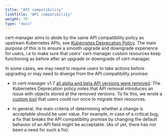 ```yaml
---
title: "API compatibility"
linkTitle: "API compatibility"
weight: 70
type: "docs"
---
```


cert-manager aims to abide by the same API compatibility policy as upstream Kubernetes APIs, see [Kubernetes Deprecation Policy](https://kubernetes.io/docs/reference/using-api/deprecation-policy/#deprecating-parts-of-the-api).
The main purpose of this is to ensure a smooth upgrade and downgrade experience for users, i.e to make sure that users' cert-manager custom resources keep functioning as before after an upgrade or downgrade of cert-manager.

In some cases, we may need to require users to take actions before upgrading or may need to diverge from the API compatibility promise:

- In cert-manager v1.7 [all alpha and beta API versions were removed](https://github.com/cert-manager/cert-manager/pull/4635). The Kubernetes Deprecation policy notes that API removal introduces an issue with objects stored at the removed versions. To fix this, we wrote a [custom tool](https://cert-manager.io/docs/installation/upgrading/remove-deprecated-apis/) that users could run once to migrate their resources.

- In general, the main criteria of determining whether a change is acceptable should be user value. For example, in case of a critical bug, a fix that breaks the API compatibility promise by changing the default behavior of an API field _might_ be acceptable. (As of yet, there has not been a need for such a fix).

